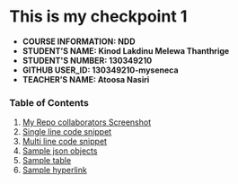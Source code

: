 # This is my checkpoint 1

- **COURSE INFORMATION: NDD**
- **STUDENT’S NAME: Kinod Lakdinu Melewa Thanthrige**
- **STUDENT'S NUMBER: 130349210**
- **GITHUB USER_ID: 130349210-myseneca**
- **TEACHER’S NAME: Atoosa Nasiri**

### Table of Contents
1. [My Repo collaborators Screenshot](#my-repo-collaborators-screenshot)
2. [Single line code snippet](#my-single-line-of-code)
3. [Multi line code snippet](#my-multiline-of-code)
4. [Sample json objects](my-json-object)
5. [Sample table](my-sample-table)
6. [Sample hyperlink](my-sample-hyperlink)
